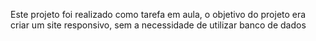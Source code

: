Este projeto foi realizado como tarefa em aula, o objetivo do projeto era criar um site responsivo, sem a necessidade de utilizar banco de dados
